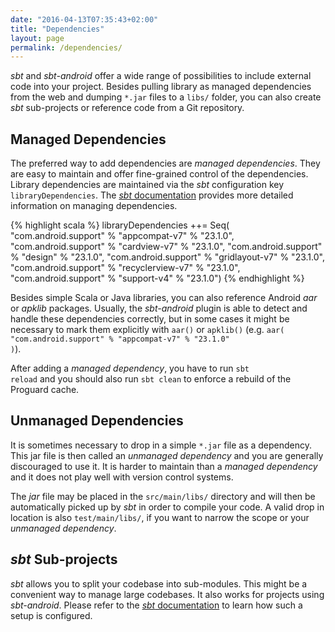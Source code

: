 ```yaml
---
date: "2016-04-13T07:35:43+02:00"
title: "Dependencies"
layout: page
permalink: /dependencies/
---
```


_sbt_ and _sbt-android_ offer a wide range of possibilities to include external code into your project. Besides pulling library as managed dependencies from the web and dumping <code>*.jar</code> files to a <code>libs/</code> folder, you can also create _sbt_ sub-projects or reference code from a Git repository.

## Managed Dependencies

The preferred way to add dependencies are _managed dependencies_. They are easy to maintain and offer fine-grained control of the dependencies. Library dependencies are maintained via the _sbt_ configuration key <code>libraryDependencies</code>. The [_sbt_ documentation](http://www.scala-sbt.org/0.13/docs/Library-Dependencies.html) provides more detailed information on managing dependencies.

{% highlight scala %}
libraryDependencies ++= Seq(
  "com.android.support" % "appcompat-v7"    % "23.1.0",
  "com.android.support" % "cardview-v7"     % "23.1.0",
  "com.android.support" % "design"          % "23.1.0",
  "com.android.support" % "gridlayout-v7"   % "23.1.0",
  "com.android.support" % "recyclerview-v7" % "23.1.0",
  "com.android.support" % "support-v4"      % "23.1.0")
{% endhighlight %}

Besides simple Scala or Java libraries, you can also reference Android _aar_ or _apklib_ packages. Usually, the _sbt-android_ plugin is able to detect and handle these dependencies correctly, but in some cases it might be necessary to mark them explicitly with <code>aar()</code> or <code>apklib()</code> (e.g. <code>aar( "com.android.support" % "appcompat-v7" % "23.1.0" )</code>).

After adding a _managed dependency_, you have to run <code>sbt reload</code> and you should also run <code>sbt clean</code> to enforce a rebuild of the Proguard cache.

## Unmanaged Dependencies

It is sometimes necessary to drop in a simple <code>*.jar</code> file as a dependency. This jar file is then called an _unmanaged dependency_ and you are generally discouraged to use it. It is harder to maintain than a _managed dependency_ and it does not play well with version control systems.

The _jar_ file may be placed in the <code>src/main/libs/</code> directory and will then be automatically picked up by _sbt_ in order to compile your code. A valid drop in location is also <code>test/main/libs/</code>, if you want to narrow the scope or your _unmanaged dependency_.

## _sbt_ Sub-projects

_sbt_ allows you to split your codebase into sub-modules. This might be a convenient way to manage large codebases. It also works for projects using _sbt-android_. Please refer to the [_sbt_ documentation](http://www.scala-sbt.org/0.13/docs/Multi-Project.html) to learn how such a setup is configured.
